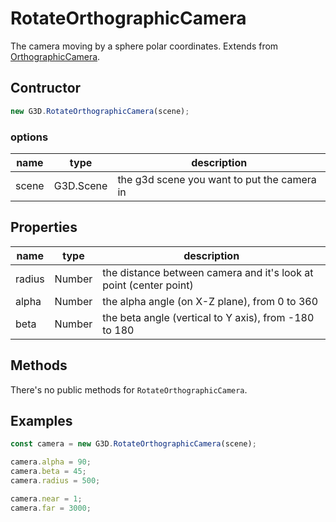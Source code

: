 # RotateOrthographicCamera

The camera moving by a sphere polar coordinates. Extends from [OrthographicCamera](./OrthographicCamera).

## Contructor

```javascript
new G3D.RotateOrthographicCamera(scene);
```

### options

| name  | type      | description                                 |
| ----- | --------- | ------------------------------------------- |
| scene | G3D.Scene | the g3d scene you want to put the camera in |

## Properties

| name   | type   | description                                                       |
| ------ | ------ | ----------------------------------------------------------------- |
| radius | Number | the distance between camera and it's look at point (center point) |
| alpha  | Number | the alpha angle (on X-Z plane), from 0 to 360                     |
| beta   | Number | the beta angle (vertical to Y axis), from -180 to 180             |

## Methods

There's no public methods for `RotateOrthographicCamera`.

## Examples

```javascript
const camera = new G3D.RotateOrthographicCamera(scene);

camera.alpha = 90;
camera.beta = 45;
camera.radius = 500;

camera.near = 1;
camera.far = 3000;
```